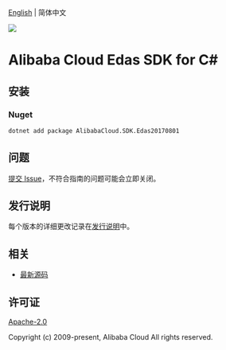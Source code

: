 [English](README.md) | 简体中文

![](https://aliyunsdk-pages.alicdn.com/icons/AlibabaCloud.svg)

# Alibaba Cloud Edas SDK for C#

## 安装

### Nuget

```bash
dotnet add package AlibabaCloud.SDK.Edas20170801
```

## 问题

[提交 Issue](https://github.com/aliyun/alibabacloud-csharp-sdk/issues/new)，不符合指南的问题可能会立即关闭。

## 发行说明

每个版本的详细更改记录在[发行说明](./ChangeLog.md)中。

## 相关

* [最新源码](https://github.com/aliyun/alibabacloud-csharp-sdk/)

## 许可证

[Apache-2.0](http://www.apache.org/licenses/LICENSE-2.0)

Copyright (c) 2009-present, Alibaba Cloud All rights reserved.
